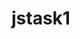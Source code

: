 # jstask1
<!DOCTYPE html>
<html lang="en">
<head>
    <meta charset="UTF-8">
    <meta name="viewport" content="width=device-width, initial-scale=1.0">
    <title>Document</title>
</head>
<body>
    <script>
     //task-1
//      var a=prompt("enter number")
//  a==977553446? alert(" number valid"): alert(" number invalid try again")

// task-2


//  a=prompt("enter a value")
// b=prompt("enter b value")
//  a=a>b ?alert( "a is greater"):alert( "b is greater ")

//task-3

// a=18
// b=24
// c=28
// var m=prompt("enter num")
//  m==a+b+c? alert("number is wrong"):alert("it is not 40")


//task-4
// var a=prompt("enter num");
// a==0 ?
// alert("monday"):
// a==1 ?
// alert("tuesday"):
// a==2 ?
// alert("wednesday"):
// a==3 ?
// alert("thursday"):
// a==4 ?
// alert("friday"):
// a==5 ?
// alert("saturday"):
// a==6 ?
// alert("sunday"):

// alert("invalid")



//task-5
// var a=prompt("enter value")
// a==20? alert(++a):alert(--a)

//task-6
//  var a=prompt("enter your name")
// a=="yagna"?alert("surname:donthabaktuni"):alert("enter correct name")


// //task-7
// a=90
//  var a=+prompt("enternsme")
// a===90?alert(a+40):alert(a-40)


 
  </script>

</body>
</html>
